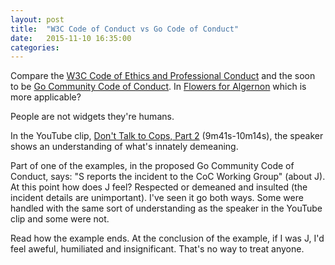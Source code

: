 ```yaml
---
layout: post
title:  "W3C Code of Conduct vs Go Code of Conduct"
date:   2015-11-10 16:35:00
categories:
---
```

Compare the [W3C Code of Ethics and Professional Conduct](http://www.w3.org/Consortium/cepc/) and the soon to be [Go Community Code of Conduct](https://github.com/golang/proposal/blob/master/design/13073-code-of-conduct.md). In [Flowers for Algernon](https://en.wikipedia.org/wiki/Flowers_for_Algernon) which is more applicable?

People are not widgets they're humans.

In the YouTube clip, [Don't Talk to Cops, Part 2](http://www.youtube.com/watch?v=08fZQWjDVKE&t=9m41s) (9m41s-10m14s), the speaker shows an understanding of what's innately demeaning.

Part of one of the examples, in the proposed Go Community Code of Conduct, says: "S reports the incident to the CoC Working Group" (about J). At this point how does J feel? Respected or demeaned and insulted (the incident details are unimportant). I've seen it go both ways. Some were handled with the same sort of understanding as the speaker in the YouTube clip and some were not.

Read how the example ends. At the conclusion of the example, if I was J, I'd feel aweful,  humiliated and insignificant. That's no way to treat anyone.
